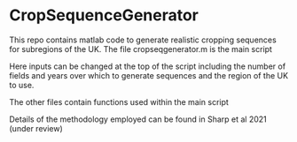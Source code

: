 # CropSequenceGenerator

This repo contains matlab code to generate realistic cropping sequences for subregions of the UK.
The file cropseqgenerator.m is the main script

Here inputs can be changed at the top of the script including the number of fields and years over which to generate sequences and the region of the UK to use.

The other files contain functions used within the main script

Details of the methodology employed can be found in Sharp et al 2021 (under review)
